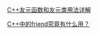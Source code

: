 [C++友元函数和友元类用法详解](https://blog.csdn.net/fanyun_01/article/details/79122916)

[C++中的friend究竟有什么用？](https://www.zhihu.com/question/26136869)

